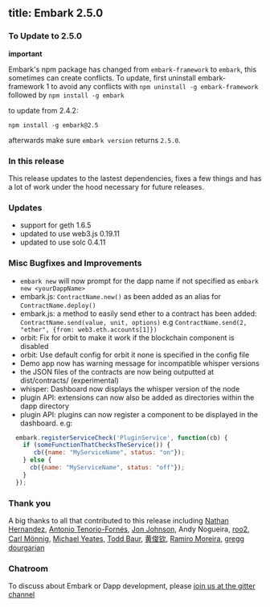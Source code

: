 title: Embark 2.5.0
---

### To Update to 2.5.0

**important**

Embark's npm package has changed from `embark-framework` to `embark`, this sometimes can create conflicts. To update, first uninstall embark-framework 1 to avoid any conflicts with `npm uninstall -g embark-framework` followed by `npm install -g embark`

to update from 2.4.2:

`npm install -g embark@2.5`

afterwards make sure `embark version` returns `2.5.0`.

### In this release

This release updates to the lastest dependencies, fixes a few things and has a lot of work under the hood necessary for future releases.

### Updates

* support for geth 1.6.5
* updated to use web3.js 0.19.11
* updated to use solc 0.4.11

### Misc Bugfixes and Improvements

* `embark new` will now prompt for the dapp name if not specified as `embark new <yourDappName>`
* embark.js: `ContractName.new()` as been added as an alias for `ContractName.deploy()`
* embark.js: a method to easily send ether to a contract has been added: `ContractName.send(value, unit, options)` e.g `ContractName.send(2, "ether", {from: web3.eth.accounts[1]})`
* orbit: Fix for orbit to make it work if the blockchain component is disabled
* orbit: Use default config for orbit it none is specified in the config file
* Demo app now has warning message for incompatible whisper versions
* the JSON files of the contracts are now being outputted at dist/contracts/ (experimental)
* whisper: Dashboard now displays the whisper version of the node
* plugin API: extensions can now also be added as directories within the dapp directory
* plugin API: plugins can now register a component to be displayed in the dashboard. e.g:

```Javascript
  embark.registerServiceCheck('PluginService', function(cb) {
    if (someFunctionThatChecksTheService()) {
       cb({name: "MyServiceName", status: "on"});
    } else {
      cb({name: "MyServiceName", status: "off"});
    }
  });
```

###  Thank you

A big thanks to all that contributed to this release including [Nathan Hernandez](https://github.com/nathanph), [Antonio Tenorio-Fornés](https://github.com/atfornes), [Jon Johnson](https://github.com/jonjonsonjr), Andy Nogueira,  [roo2](https://github.com/roo2), [Carl Mönnig](https://github.com/carlmon), [Michael Yeates](https://github.com/michaeljyeates), [Todd Baur](https://github.com/toadkicker), [黄俊钦](https://github.com/imtypist), [Ramiro Moreira](https://github.com/RamiroMoreira), [gregg dourgarian](https://github.com/greggdourgarian)

### Chatroom

To discuss about Embark or Dapp development, please [join us at the gitter channel](https://gitter.im/iurimatias/embark-framework)

